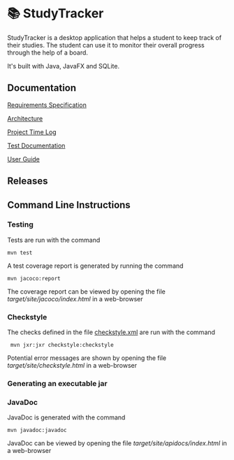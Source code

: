 # 📚 StudyTracker

StudyTracker is a desktop application that helps a student to keep track of their studies. The student can use it to monitor their overall progress through the help of a board.

It's built with Java, JavaFX and SQLite.

## Documentation

[Requirements Specification](https://github.com/Nurou/ot-harjoitustyo/blob/master/studyTracker/documentation/requirements-specification.md)

[Architecture](https://github.com/Nurou/ot-harjoitustyo/blob/master/studyTracker/documentation/architecture.md)

[Project Time Log](https://github.com/Nurou/ot-harjoitustyo/blob/master/studyTracker/documentation/project-log.md)

[Test Documentation](https://github.com/Nurou/ot-harjoitustyo/blob/master/studyTracker/documentation/test-documentation.md)

[User Guide](https://github.com/Nurou/ot-harjoitustyo/blob/master/studyTracker/documentation/user-guide.md)

## Releases

## Command Line Instructions

### Testing

Tests are run with the command

```
mvn test
```

A test coverage report is generated by running the command

```
mvn jacoco:report
```

The coverage report can be viewed by opening the file _target/site/jacoco/index.html_ in a web-browser

### Checkstyle

The checks defined in the file [checkstyle.xml]() are run with the command

```
 mvn jxr:jxr checkstyle:checkstyle
```

Potential error messages are shown by opening the file _target/site/checkstyle.html_ in a web-browser

### Generating an executable jar



### JavaDoc

JavaDoc is generated with the command

```
mvn javadoc:javadoc
```

JavaDoc can be viewed by opening the file _target/site/apidocs/index.html_ in a web-browser

